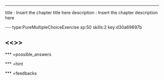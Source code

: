 ---
title       : Insert the chapter title here
description : Insert the chapter description here

--- type:PureMultipleChoiceExercise xp:50 skills:2 key:d30a69697b
## <<<New Exercise>>>


*** =possible_answers

*** =hint

*** =feedbacks

